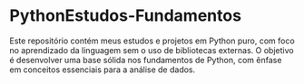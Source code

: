 # PythonEstudos-Fundamentos
Este repositório contém meus estudos e projetos em Python puro, com foco no aprendizado da linguagem sem o uso de bibliotecas externas. O objetivo é desenvolver uma base sólida nos fundamentos de Python, com ênfase em conceitos essenciais para a análise de dados.
